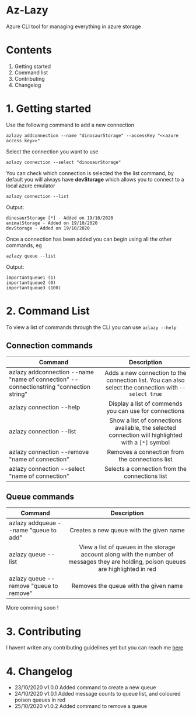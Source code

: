 # Az-Lazy
Azure CLI tool for managing everything in azure storage

# Contents

1. Getting started
2. Command list
3. Contributing
4. Changelog

# 1. Getting started

Use the following command to add a new connection

`azlazy addconnection --name "dinosaurStorage" --accessKey "<<azure access key>>"`

Select the connection you want to use

`azlazy connection --select "dinosaurStorage"`

You can check which connection is selected the the list command, by default you will always have **devStorage** which allows you to connect to a local azure emulator

`azlazy connection --list`

Output:

```
dinosaurStorage [*] - Added on 19/10/2020
animalStorage - Added on 19/10/2020
devStorage - Added on 19/10/2020
```

Once a connection has been added you can begin using all the other commands, eg

`azlazy queue --list`

Output:

```
importantqueue1 (1)
importantqueue2 (0)
importantqueue3 (100)
```

# 2. Command List

To view a list of commands through the CLI you can use `azlazy --help`

## Connection commands

| Command   |      Description      |
|----------|:-------------:|
| azlazy addconnection --name "name of connection" --connectionstring "connection string" |  Adds a new connection to the connection list. You can also select the connection with `--select true` |
| azlazy connection --help | Display a list of commends you can use for connections   |
| azlazy connection --list | Show a list of connections available, the selected connection will highlighted with a `[*]` symbol |
| azlazy connection --remove "name of connection" | Removes a connection from the connections list |
| azlazy connection --select "name of connection" | Selects a connection from the connections list |

## Queue commands

| Command   |      Description      |
|----------|:-------------:|
| azlazy addqueue --name "queue to add" |  Creates a new queue with the given name |
| azlazy queue --list |  View a list of queues in the storage account along with the number of messages they are holding, poison queues are highlighted in red |
| azlazy queue --remove "queue to remove" | Removes the queue with the given name |

More comming soon !

# 3. Contributing

I havent writen any contributing guidelines yet but you can reach me [here](https://www.faesel.com/contact) 

# 4. Changelog

- 23/10/2020 v1.0.0 Added command to create a new queue
- 24/10/2020 v1.0.1 Added message counts to queue list, and coloured poison queues in red
- 25/10/2020 v1.0.2 Added command to remove a queue